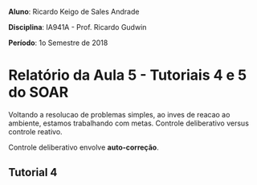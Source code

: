 **Aluno**: Ricardo Keigo de Sales Andrade

**Disciplina**: IA941A - Prof. Ricardo Gudwin

**Período**: 1o Semestre de 2018

# Relatório da Aula 5 - Tutoriais 4 e 5 do SOAR

Voltando a resolucao de problemas simples, ao inves de reacao ao ambiente, estamos trabalhando com metas.
Controle deliberativo versus controle reativo.

Controle deliberativo envolve **auto-correção**.

## Tutorial 4




